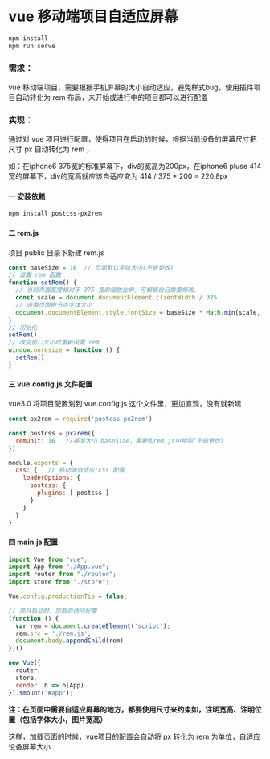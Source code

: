 # vue 移动端项目自适应屏幕

```javascript
npm install
npm run serve
```

### 需求：

vue 移动端项目，需要根据手机屏幕的大小自动适应，避免样式bug，使用插件项目自动转化为 rem 布局，未开始或进行中的项目都可以进行配置

### 实现：

通过对 vue 项目进行配置，使得项目在启动的时候，根据当前设备的屏幕尺寸把尺寸 px 自动转化为 rem ，

如：在iphone6  375宽的标准屏幕下，div的宽高为200px，在iphone6 pluse  414宽的屏幕下，div的宽高就应该自适应变为 414 / 375 * 200 = 220.8px

#### 一 安装依赖

```javascript
npm install postcss-px2rem
```

#### 二 rem.js

项目 public 目录下新建 rem.js

```javascript
const baseSize = 16  // 页面默认字体大小(不做更改)
// 设置 rem 函数
function setRem() {
  // 当前页面宽度相对于 375 宽的缩放比例，可根据自己需要修改。
  const scale = document.documentElement.clientWidth / 375
  // 设置页面根节点字体大小
  document.documentElement.style.fontSize = baseSize * Math.min(scale, 2) + 'px'
}
// 初始化
setRem()
// 改变窗口大小时重新设置 rem
window.onresize = function () {
  setRem()
}
```

#### 三 vue.config.js 文件配置

vue3.0 将项目配置划到 vue.config.js 这个文件里，更加直观，没有就新建

```javascript
const px2rem = require('postcss-px2rem')

const postcss = px2rem({
  remUnit: 16   //基准大小 baseSize，需要和rem.js中相同(不做更改)
})

module.exports = {
  css: {   // 移动端自适应:css 配置
    loaderOptions: {
      postcss: {
        plugins: [ postcss ]
      }
    }
  }
}
```

#### 四 main.js 配置

```javascript
import Vue from "vue";
import App from "./App.vue";
import router from "./router";
import store from "./store";

Vue.config.productionTip = false;

// 项目启动时，加载自适应配置
(function () {
  var rem = document.createElement('script');
  rem.src = './rem.js';
  document.body.appendChild(rem)
})()

new Vue({
  router,
  store,
  render: h => h(App)
}).$mount("#app");

```

**注：在页面中需要自适应屏幕的地方，都要使用尺寸来约束如，注明宽高、注明位置（包括字体大小，图片宽高）**

这样，加载页面的时候，vue项目的配置会自动将 px 转化为 rem 为单位，自适应设备屏幕大小

